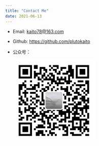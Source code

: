 ```yaml
---
title: "Contact Me"
date: 2021-06-13
---
```



- Email: kaito78@163.com
- Github: https://github.com/plutokaito
- 公众号：

  ![公众号](/images/contact/qrcode_for_gh.jpeg)